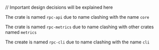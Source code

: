 // Important design decisions will be explained here

The crate is named `rpc-api` due to name clashing with the name `core`

The crate is named `rpc-metrics` due to name clashing with other crates named `metrics`

The create is named `rpc-cli` due to name clashing with the name `cli`
